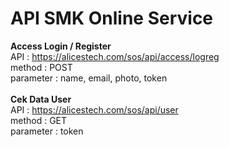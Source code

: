 # API SMK Online Service
<b>Access Login / Register</b>
<br />
API : https://alicestech.com/sos/api/access/logreg
<br />
method : POST
<br />
parameter : name, email, photo, token
<br />
<br />
<b>Cek Data User</b>
<br />
API : https://alicestech.com/sos/api/user
<br />
method : GET
<br />
parameter : token
<br />
